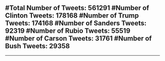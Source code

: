 #Total Number of Tweets: 561291 
#Number of Clinton Tweets: 178168
#Number of Trump Tweets: 174168
#Number of Sanders Tweets: 92319
#Number of Rubio Tweets: 55519
#Number of Carson Tweets: 31761
#Number of Bush Tweets: 29358
---
---
